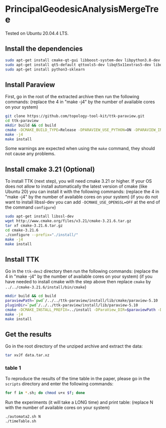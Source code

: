 # PrincipalGeodesicAnalysisMergeTree

Tested on Ubuntu 20.04.4 LTS.

## Install the dependencies

```bash
sudo apt-get install cmake-qt-gui libboost-system-dev libpython3.8-dev libxt-dev libxcursor-dev libopengl-dev
sudo apt-get install qt5-default qttools5-dev libqt5x11extras5-dev libqt5svg5-dev qtxmlpatterns5-dev-tools 
sudo apt-get install python3-sklearn 
```

## Install Paraview

First, go in the root of the extracted archive then run the following commands:
(replace the 4 in "make -j4" by the number of available cores on your system)

```bash
git clone https://github.com/topology-tool-kit/ttk-paraview.git
cd ttk-paraview
mkdir build && cd build
cmake -DCMAKE_BUILD_TYPE=Release -DPARAVIEW_USE_PYTHON=ON -DPARAVIEW_INSTALL_DEVELOPMENT_FILES=ON -DCMAKE_INSTALL_PREFIX=../install ..
make -j4
make install
```

Some warnings are expected when using the `make` command, they should not cause any problems.

## Install cmake 3.21 (Optional)

To install TTK (next step), you will need cmake 3.21 or higher.
If your OS does not allow to install automatically the latest version of cmake (like Ubuntu 20) you can install it with the following commands:
(replace the 4 in "make -j4" by the number of available cores on your system)
(if you do not want to install libssl-dev you can add `-DCMAKE_USE_OPENSSL=OFF` at the end of the command `configure`)

```bash
sudo apt-get install libssl-dev 
wget http://www.cmake.org/files/v3.21/cmake-3.21.6.tar.gz
tar xf cmake-3.21.6.tar.gz
cd cmake-3.21.6
./configure --prefix="./install/"
make -j4
make install
```

## Install TTK

Go in the `ttk-dev2` directory then run the following commands:
(replace the 4 in "make -j4" by the number of available cores on your system)
(if you have needed to install cmake with the step above then replace `cmake` by `../../cmake-3.21.6/install/bin/cmake`)

```bash
mkdir build && cd build
paraviewPath=`pwd`/../../ttk-paraview/install/lib/cmake/paraview-5.10
pluginDir=`pwd`/../../ttk-paraview/install/lib/paraview-5.10
cmake -DCMAKE_INSTALL_PREFIX=../install -DParaView_DIR=$paraviewPath -DTTK_INSTALL_PLUGIN_DIR=$pluginDir ..
make -j4
make install
```

## Get the results

Go in the root directory of the unziped archive and extract the data:

```bash
tar xvJf data.tar.xz
```

### table 1

To reproduce the results of the time table in the paper, please go in the `scripts` directory and enter the following commands:

```bash
for f in *.sh; do chmod u+x $f; done
```

Run the experiments (it will take a LONG time) and print table:
(replace N with the number of available cores on your system)

```bash
./automata2.sh N
./timeTable.sh
```
